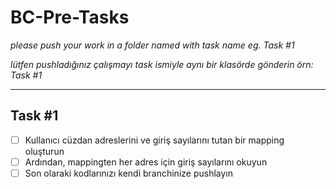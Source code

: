 # BC-Pre-Tasks
*please push your work in a folder named with task name eg. Task #1*

*lütfen pushladığınız çalışmayı task ismiyle aynı bir klasörde gönderin örn: Task #1*

---


## Task #1


- [ ] Kullanıcı cüzdan adreslerini ve giriş sayılarını tutan bir mapping oluşturun
- [ ] Ardından, mappingten her adres için giriş sayılarını okuyun
- [ ] Son olaraki kodlarınızı kendi branchinize pushlayın

